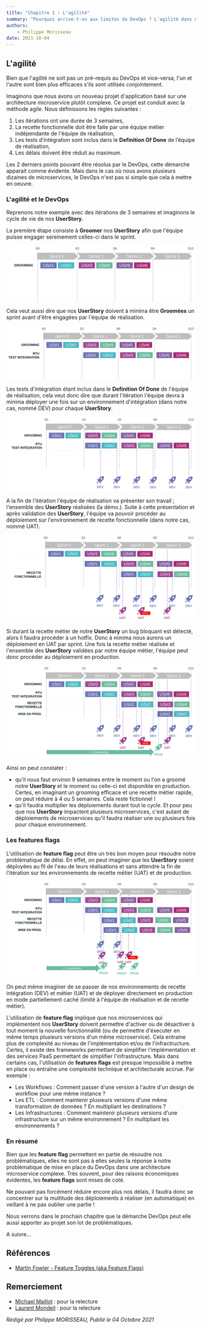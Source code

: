 ```yaml
---
title: "Chapitre 1 : L'agilité"
summary: "Pourquoi arrive-t-on aux limites du DevOps ? L'agilité dans des projets microservices complexes est un facteur d'explication."
authors:
    - Philippe Morisseau
date: 2021-10-04
---
```


## L'agilité

Bien que l'agilité ne soit pas un pré-requis au DevOps et vice-versa, l'un et l'autre sont bien plus efficaces s'ils sont utilisés conjointement.

Imaginons que nous avons un nouveau projet d'application basé sur une architecture microservice plutôt complexe. Ce projet est conduit avec la méthode agile.
Nous définissons les règles suivantes :

1. Les itérations ont une durée de 3 semaines,
2. La recette fonctionnelle doit être faite par une équipe métier indépendante de l'équipe de réalisation,
3. Les tests d’intégration sont inclus dans le **Definition Of Done** de l’équipe de réalisation,
4. Les délais doivent être réduit au maximum.

Les 2 derniers points pouvant être résolus par le DevOps, cette démarche apparait comme évidente. Mais dans le cas où nous avons plusieurs dizaines de microservices, le DevOps n'est pas si simple que cela à mettre en oeuvre.

### L'agilité et le DevOps

Reprenons notre exemple avec des itérations de 3 semaines et imaginons le cycle de vie de nos **UserStory**.

La première étape consiste à **Groomer** nos **UserStory** afin que l'équipe puisse engager sereinement celles-ci dans le sprint.

![grooming](../../../img/01.pourquoi.lenombrededeploiement.001.svg)

Cela veut aussi dire que nos **UserStory** doivent à minima être **Groomées** un sprint avant d'être engagées par l'équipe de réalisation.

![rtu](../../../img/01.pourquoi.lenombrededeploiement.002.svg)

Les tests d'intégration étant inclus dans le **Definition Of Done** de l'équipe de réalisation, cela veut donc dire que durant l'itération l'équipe devra à minima déployer une fois sur un environnement d'intégration (dans notre cas, nommé DEV) pour chaque **UserStory**.

![deployToDev](../../../img/01.pourquoi.lenombrededeploiement.003.svg)

A la fin de l'itération l'équipe de réalisation va présenter son travail ; l'ensemble des **UserStory** réalisées (la démo.). Suite à cette présentation et après validation des **UserStory**, l'équipe va pouvoir procéder au déploiement sur l'environnement de recette fonctionnelle (dans notre cas, nommé UAT).

![deployToUat](../../../img/01.pourquoi.lenombrededeploiement.004.svg)

Si durant la recette métier de notre **UserStory** un bug bloquant est détecté, alors il faudra procéder à un hotfix. Donc à minima nous aurons un déploiement en UAT par sprint. Une fois la recette métier réalisée et l'ensemble des **UserStory** validées par notre équipe métier, l'équipe peut donc procéder au déploiement en production.

![deployToPrd](../../../img/01.pourquoi.lenombrededeploiement.005.svg)

Ainsi on peut constater :

- qu'il nous faut environ 9 semaines entre le moment ou l'on a groomé notre **UserStory** et le moment ou celle-ci est disponible en production. Certes, en imaginant un grooming efficace et une recette métier rapide, on peut réduire à 4 ou 5 semaines. Cela reste fictionnel !
- qu'il faudra multiplier les déploiements durant tout le cycle. Et pour peu que nos **UserStory** impactent plusieurs microservices, c'est autant de déploiements de microservices qu'il faudra réaliser une ou plusieurs fois pour chaque environnement.

### Les features flags

L'utilisation de **feature flag** peut être un très bon moyen pour résoudre notre problématique de délai. En effet, on peut imaginer que les **UserStory** soient déployées au fil de l'eau de leurs réalisations et sans attendre la fin de l'itération sur les environnements de recette métier (UAT) et de production.

![featureflag](../../../img/01.pourquoi.lenombrededeploiement.006.svg)

On peut même imaginer de se passer de nos environnements de recette intégration (DEV) et métier (UAT) et de déployer directement en production en mode partiellement caché (limité à l'équipe de réalisation et de recette métier). 

L'utilisation de **feature flag** implique que nos microservices qui implémentent nos **UserStory** doivent permettre d'activer ou de désactiver à tout moment la nouvelle fonctionnalité (ou de permettre d'éxecuter en même temps plusieurs versions d'un même microservice). Cela entraine plus de complexité au niveau de l'implémentation et/ou de l'infractructure. Certes, il existe des frameworks permettant de simplifier l'implémentation et des services PaaS permettant de simplifier l'infrastructure. 
Mais dans certains cas, l'utilisation de **features flags** est presque impossible à mettre en place ou entraîne une complexité technique et architecturale accrue. Par exemple :

- Les Workflows : Comment passer d'une version à l'autre d'un design de workflow pour une même instance ?
- Les ETL : Comment maintenir plusieurs versions d'une même transformation de données ? En multipliant les destinations ?
- Les Infrastructures : Comment maintenir plusieurs versions d'une infrastructure sur un même environnement ? En multipliant les environnements ?

### En résumé

Bien que les **feature flag** permettent en partie de résoudre nos problématiques, elles ne sont pas à elles seules la réponse à notre problématique de mise en place du DevOps dans une architecture microservice complexe.
Très souvent, pour des raisons économiques évidentes, les **feature flags** sont mises de coté.

Ne pouvant pas forcément réduire encore plus nos délais, il faudra donc se concentrer sur la multitude des déploiements à réaliser (en automatique) en veillant à ne pas oublier une partie !

Nous verrons dans le prochain chapitre que la démarche DevOps peut elle aussi apporter au projet son lot de problématiques.

A suivre...

## Références

- [Martin Fowler - Feature Toggles (aka Feature Flags)](https://martinfowler.com/articles/feature-toggles.html)

## Remerciement

- [Michael Maillot](https://twitter.com/michael_maillot) : pour la relecture
- [Laurent Mondeil](https://www.linkedin.com/in/laurent-mondeil-0a87a743/) : pour la relecture

_Rédigé par Philippe MORISSEAU, Publié le 04 Octobre 2021_
